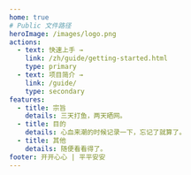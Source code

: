 ```yaml
---
home: true
# Public 文件路径
heroImage: /images/logo.png
actions:
  - text: 快速上手 →
    link: /zh/guide/getting-started.html
    type: primary
  - text: 项目简介 →
    link: /guide/
    type: secondary
features:
  - title: 宗旨
    details: 三天打鱼，两天晒网。
  - title: 目的
    details: 心血来潮的时候记录一下，忘记了就算了。
  - title: 其他
    details: 随便看看得了。
footer: 开开心心 | 平平安安 
---
```

